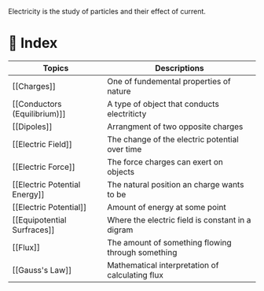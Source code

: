 Electricity is the study of particles and their effect of current.
#  🧭 Index

| Topics                        | Descriptions                                      |
| ----------------------------- | ------------------------------------------------- |
| [[Charges]]                   | One of fundemental properties of nature           |
| [[Conductors (Equilibrium)]]  | A type of object that conducts electriticty       |
| [[Dipoles]]                   | Arrangment of two opposite charges                |
| [[Electric Field]]            | The change of the electric potential over time    |
| [[Electric Force]]            | The force charges can exert on objects            |
| [[Electric Potential Energy]]        | The natural position an charge wants to be        |
| [[Electric Potential]] | Amount of energy at some point                    |
| [[Equipotential Surfraces]]   | Where the electric field is constant in a digram  |
| [[Flux]]                      | The amount of something flowing through something |
| [[Gauss's Law]]               | Mathematical interpretation of calculating flux   |


